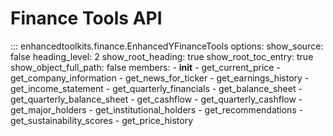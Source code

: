 # Finance Tools API

::: enhancedtoolkits.finance.EnhancedYFinanceTools
    options:
      show_source: false
      heading_level: 2
      show_root_heading: true
      show_root_toc_entry: true
      show_object_full_path: false
      members:
        - __init__
        - get_current_price
        - get_company_information
        - get_news_for_ticker
        - get_earnings_history
        - get_income_statement
        - get_quarterly_financials
        - get_balance_sheet
        - get_quarterly_balance_sheet
        - get_cashflow
        - get_quarterly_cashflow
        - get_major_holders
        - get_institutional_holders
        - get_recommendations
        - get_sustainability_scores
        - get_price_history